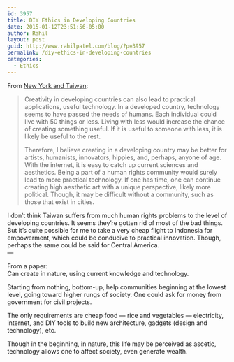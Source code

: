 ```yaml
---
id: 3957
title: DIY Ethics in Developing Countries
date: 2015-01-12T23:51:56-05:00
author: Rahil
layout: post
guid: http://www.rahilpatel.com/blog/?p=3957
permalink: /diy-ethics-in-developing-countries
categories:
  - Ethics
---
```

From [New York and Taiwan](http://www.rahilpatel.com/blog/new-york-and-taiwan "New York and Taiwan"):

> Creativity in developing countries can also lead to practical applications, useful technology. In a developed country, technology seems to have passed the needs of humans. Each individual could live with 50 things or less. Living with less would increase the chance of creating something useful. If it is useful to someone with less, it is likely be useful to the rest.
> 
> Therefore, I believe creating in a developing country may be better for artists, humanists, innovators, hippies, and, perhaps, anyone of age. With the internet, it is easy to catch up current sciences and aesthetics. Being a part of a human rights community would surely lead to more practical technology. If one has time, one can continue creating high aesthetic art with a unique perspective, likely more political. Though, it may be difficult without a community, such as those that exist in cities.

I don&#8217;t think Taiwan suffers from much human rights problems to the level of developing countries. It seems they&#8217;re gotten rid of most of the bad things. But it&#8217;s quite possible for me to take a very cheap flight to Indonesia for empowerment, which could be conducive to practical innovation. Though, perhaps the same could be said for Central America.  
&#8212;

From a paper:  
Can create in nature, using current knowledge and technology.

Starting from nothing, bottom-up, help communities beginning at the lowest level, going toward higher rungs of society. One could ask for money from government for civil projects.

The only requirements are cheap food &#8212; rice and vegetables &#8212; electricity, internet, and DIY tools to build new architecture, gadgets (design and technology), etc.

Though in the beginning, in nature, this life may be perceived as ascetic, technology allows one to affect society, even generate wealth.